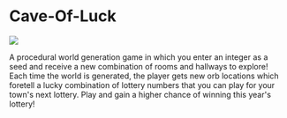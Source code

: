 # Cave-Of-Luck

![](https://github.com/angela-rodriguezz/Cave-Of-Luck/blob/main/game%20gif.gif)

A procedural world generation game in which you enter an integer as a seed and receive a new combination of rooms and hallways to explore! Each time the world is generated, the player gets new orb locations which foretell a lucky combination of lottery numbers that you can play for your town's next lottery. Play and gain a higher chance of winning this year's lottery!

